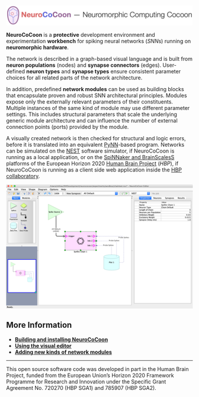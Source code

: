 ![NeuroCoCoon - Neuromorphic Computing CoCoon](assets/ncc_title_full.png)

**NeuroCoCoon** is a **protective** development environment and experimentation **workbench** for
spiking neural networks (*SNN*s) running on **neuromorphic hardware**.

The network is described in a graph-based visual language and is built from **neuron populations** (nodes) and **synapse
connectors** (edges). User-defined **neuron types** and **synapse types** ensure consistent parameter choices for all
related parts of the network architecture.

In addition, predefined **network modules** can be used as building blocks that encapsulate proven and robust
SNN architectural principles. Modules expose only the externally relevant parameters of their constituents.
Multiple instances of the same kind of module may use different parameter settings. This includes structural parameters
that scale the underlying generic module architecture and can influence the number of external connection points
(ports) provided by the module.

A visually created network is then checked for structural and logic errors, before it is translated into
an equivalent [PyNN][PyNN]-based program. Networks can be simulated on the [NEST][NEST] software simulator,
if NeuroCoCoon is running as a local application, or on the [SpiNNaker and BrainScalesS][HBP-NMC] platforms of the
European Horizon 2020 [Human Brain Project][HBP] (*HBP*), if NeuroCoCoon is running as a client side web application inside
the [HBP collaboratory][HBP-Collab].

![Editing a small network containing an instance of the Synfire Chain module](assets/editor_window_chaintest_raw.png "Editing a small network containing an instance of the Synfire Chain module")

## More Information

* [**Building and installing NeuroCoCoon**](Installation.md)
* [**Using the visual editor**](Usage.md)
* [**Adding new kinds of network modules**](Extending.md)

---

This open source software code was developed in part in the Human Brain Project, funded from the
European Union’s Horizon 2020 Framework Programme for Research and Innovation under the
Specific Grant Agreement No. 720270 (HBP SGA1) and 785907 (HBP SGA2).

[PyNN]: https://neuralensemble.org/PyNN
[NEST]: https://www.nest-initiative.org
[HBP]: https://www.humanbrainproject.eu
[HBP-NMC]: https://www.humanbrainproject.eu/en/silicon-brains/neuromorphic-computing-platform/
[HBP-Collab]: https://collab.humanbrainproject.eu/